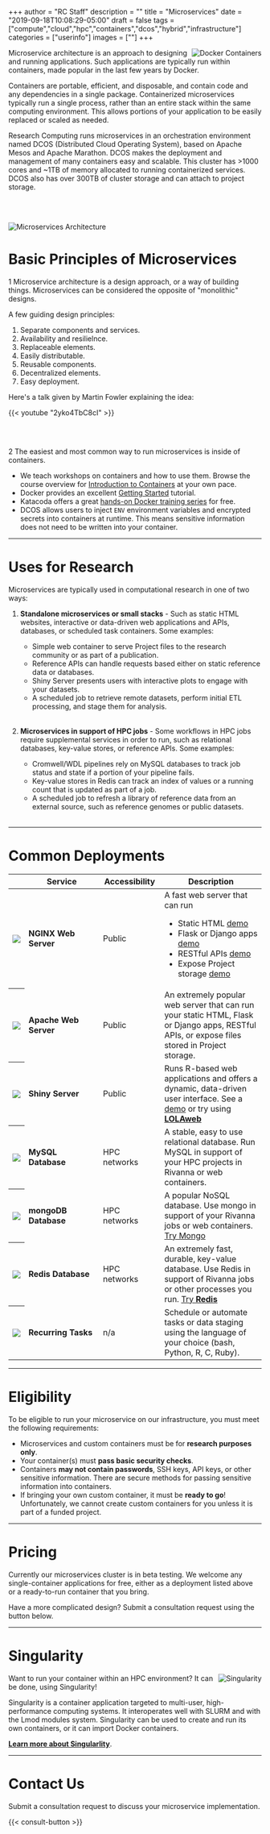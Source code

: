 +++
author = "RC Staff"
description = ""
title = "Microservices"
date = "2019-09-18T10:08:29-05:00"
draft = false
tags = ["compute","cloud","hpc","containers","dcos","hybrid","infrastructure"]
categories = ["userinfo"]
images = [""]
+++

<p class=lead>
  <img src="/images/docker-logo.png" style="max-width:30%;" alt="Docker Containers" align="right" />
  Microservice architecture is an approach to designing and running applications. Such applications are typically run within containers, made popular in the last few years by Docker.
</p>
<p class=lead>
  Containers are portable, efficient, and disposable, and contain code and any dependencies in a single package.
  Containerized microservices typically run a single process, rather than an entire stack within the same computing environment. 
  This allows portions of your application to be easily replaced or scaled as needed.
</p>

<p class=lead>
  Research Computing runs microservices in an orchestration environment named DCOS (Distributed Cloud Operating System), based on Apache Mesos and Apache Marathon.
  DCOS makes the deployment and management of many containers easy and scalable.
  This cluster has >1000 cores and ~1TB of memory allocated to running containerized services. DCOS also has over 300TB of cluster storage and can attach to project storage.
</p>

<div style="width:100%;height:3rem;"></div>

<img src="/images/microservices/microservice-cluster.jpg" alt="Microservices Architecture" style="" />

# Basic Principles of Microservices

<p class="lead"><span class="badge badge-default">1</span> Microservice architecture is a design approach, or a way of building things. Microservices can be considered the opposite of "monolithic" designs.</p>

A few guiding design principles:

1. Separate components and services.
2. Availability and resilielnce.
3. Replaceable elements.
4. Easily distributable.
5. Reusable components.
6. Decentralized elements.
7. Easy deployment.

Here's a talk given by Martin Fowler explaining the idea:

{{< youtube "2yko4TbC8cI" >}}

<div style="width:100%;height:2rem;"></div>

<p class="lead"><span class="badge badge-default">2</span> The easiest and most common way to run microservices is inside of containers.</p>

- We teach workshops on containers and how to use them. Browse the course overview for <a href="https://workshops.rc.virginia.edu/lesson/containers/" target="_new">Introduction to Containers</a> at your own pace.
- Docker provides an excellent [Getting Started](https://docs.docker.com/get-started/) tutorial.
- Katacoda offers a great [hands-on Docker training series](https://www.katacoda.com/courses/docker) for free.
- DCOS allows users to inject `ENV` environment variables and encrypted secrets into containers at runtime. This means sensitive information does not need to be written into your container.

- - -

# Uses for Research

<p class="lead">Microservices are typically used in computational research in one of two ways:</p>



<ol>
  <li class=lead><b>Standalone microservices or small stacks</b> - Such as static HTML websites, interactive or data-driven web applications and APIs, databases, or scheduled task containers. Some examples:</li>
    <ul style="margin-bottom:2rem;">
      <li>Simple web container to serve Project files to the research community or as part of a publication.
      <li>Reference APIs can handle requests based either on static reference data or databases.
      <li>Shiny Server presents users with interactive plots to engage with your datasets.
      <li>A scheduled job to retrieve remote datasets, perform initial ETL processing, and stage them for analysis.
    </ul>

  <li class=lead><b>Microservices in support of HPC jobs</b> - Some workflows in HPC jobs require supplemental services in order to run, such as relational databases, key-value stores, or reference APIs. Some examples:</li>
    <ul style="margin-bottom:2rem;">
      <li>Cromwell/WDL pipelines rely on MySQL databases to track job status and state if a portion of your pipeline fails.
      <li>Key-value stores in Redis can track an index of values or a running count that is updated as part of a job.
      <li>A scheduled job to refresh a library of reference data from an external source, such as reference genomes or public datasets.
    </ul>
</ol>

- - -

# Common Deployments

<table class="table table-striped">
  <thead>
    <tr>
      <th scope="col"></th>
      <th scope="col">Service</th>
      <th scope="col">Accessibility</th>
      <th scope="col" style="width:40%;">Description</th>
    </tr>
  </thead>
  <tbody>
    <tr>
      <th scope="row" style="text-align:center;"><img style="max-width:4rem;" src="/images/microservices/nginx-500x500.png" /></th>
      <td style="font-weight:bold;">NGINX Web Server</td>
      <td>Public</td>
      <td>A fast web server that can run
        <ul>
          <li>Static HTML <a target="_new" href="http://bioterms.org/" class="badge badge-primary">demo</a>
          <li>Flask or Django apps <a target="_new" href="http://bartweb.org/" class="badge badge-primary">demo</a>
          <li>RESTful APIs <a target="_new" href="http://refgenomes.databio.org/" class="badge badge-primary">demo</a>
          <li>Expose Project storage <a target="_new" href="http://qdemo.uvadcos.io/" class="badge badge-primary">demo</a>
        </ul>
      </td>
    </tr>
    <tr>
      <th scope="row" style="text-align:center;"><img style="max-width:6rem;" src="/images/microservices/apache_logo.jpg" /></th>
      <td style="font-weight:bold;">Apache Web Server</td>
      <td>Public</td>
      <td>An extremely popular web server that can run your static HTML, Flask or Django apps, RESTful APIs, or expose files stored in Project storage.</td>
    </tr>
    <tr>
      <th scope="row" style="text-align:center;"><img style="max-width:4rem;" src="/images/microservices/shiny-server.png" /></th>
      <td style="font-weight:bold;">Shiny Server</td>
      <td>Public</td>
      <td>Runs R-based web applications and offers a dynamic, data-driven user interface. See a <a href="https://www.rstudio.com/products/shiny/shiny-user-showcase/" target="_new" class="badge badge-primary">demo</a> or try using <a target="_new" href="http://lolaweb.databio.org/" class="badge badge-primary"><b>LOLAweb</a></td>
    </tr>
    <tr>
      <th scope="row" style="text-align:center;"><img style="max-width:4.5rem;" src="/images/microservices/mysql_PNG9.png" /></th>
      <td style="font-weight:bold;">MySQL Database</td>
      <td>HPC networks</td>
      <td>A stable, easy to use relational database. Run MySQL in support of your HPC projects in Rivanna or web containers.</td>
    </tr>
    <tr>
      <th scope="row" style="text-align:center;"><img style="max-width:6rem;" src="/images/microservices/mongodb.png" /></th>
      <td style="font-weight:bold;">mongoDB Database</td>
      <td>HPC networks</td>
      <td>A popular NoSQL database. Use mongo in support of your Rivanna jobs or web containers. <a href="https://mongoplayground.net/" target="_new" class="badge badge-primary">Try Mongo</a></td>
    </tr>
    <tr>
      <th scope="row" style="text-align:center;"><img style="max-width:4rem;" src="/images/microservices/redis.svg" /></th>
      <td style="font-weight:bold;">Redis Database</td>
      <td>HPC networks</td>
      <td>An extremely fast, durable, key-value database. Use Redis in support of Rivanna jobs or other processes you run. <a href="https://try.redis.io/" target="_new" class="badge badge-primary">Try <b>Redis</b></a></td>
    </tr>
    <tr>
      <th scope="row" style="text-align:center;"><img style="max-width:4rem;" src="/images/microservices/bash_512x512.png" /></th>
      <td style="font-weight:bold;">Recurring Tasks</td>
      <td>n/a</td>
      <td>Schedule or automate tasks or data staging using the language of your choice (bash, Python, R, C, Ruby).</td>
    </tr>
  </tbody>
</table>

- - - 

# Eligibility

<div class="alert alert-danger" role="alert">
To be eligible to run your microservice on our infrastructure, you must meet the following requirements:

<ul>
  <li>Microservices and custom containers must be for <b>research purposes only</b>.
  <li>Your container(s) must <b>pass basic security checks</b>. 
  <li>Containers <b>may not contain passwords</b>, SSH keys, API keys, or other sensitive information. There are secure methods for passing sensitive information into containers.
  <li>If bringing your own custom container, it must be <b>ready to go</b>! Unfortunately, we cannot create custom containers for you unless it is part of a funded project.
</ul>
</div>

- - -

# Pricing

Currently our microservices cluster is in beta testing. We welcome any single-container applications for free, 
either as a deployment listed above or a ready-to-run container that you bring.

Have a more complicated design? Submit a consultation request using the button below.

- - -

# Singularity

<img align="right" style="max-width:20%;" src="/images/rivanna/singularity-logo.png" alt="Singularity" />

Want to run your container within an HPC environment? It can be done, using Singularity! 

Singularity is a container application targeted to multi-user, high-performance computing systems. It interoperates well with SLURM and with the Lmod modules system. Singularity can be used to create and run its own containers, or it can import Docker containers.

[**Learn more about Singularlity**](/userinfo/rivanna/software/containers/).

- - -

# Contact Us

Submit a consultation request to discuss your microservice implementation.

{{< consult-button >}}
